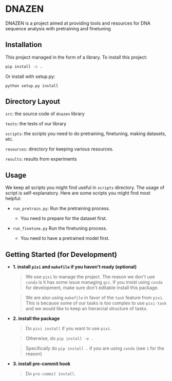 # DNAZEN

DNAZEN is a project aimed at providing tools and resources for DNA sequence analysis with pretraining and finetuning

## Installation

This project managed in the form of a library. To install this project:

```bash
pip install -e .
```

Or install with setup.py:
```
python setup.py install
```

## Directory Layout

`src`: the source code of `dnazen` library

`tests`: the tests of our library

`scripts`: the scripts you need to do pretraining, finetuning, making datasets, etc.

`resources`: directory for keeping various resources.

`results`: results from experiments


## Usage

We keep all scripts you might find useful in `scripts` directory. The usage of script is self-explanatory. Here are some scripts you might find most helpful:

- `run_pretrain.py`: Run the pretraining process.

    - You need to prepare for the dataset first.

- `run_finetune.py` Run the finetuning process.

    - You need to have a pretrained model first.


## Getting Started (for Development)

- __1. install `pixi` and `makefile` if you haven't ready (optional)__
    > We use `pixi` to manage the project. The reason we don't use `conda` is it has some issue managing `gcc`. If you insist using `conda` for development, make sure don't editable install this package.

    > We are also using `makefile` in favor of the `task` feature from `pixi`. This is because some of our tasks is too complex to use `pixi-task` and we would like to keep an hierarcial structure of tasks.

- __2. install the package__
    > Do `pixi install` if you want to use `pixi`.

    > Otherwise, do `pip install -e .`

    > Specifically do `pip install .` if you are using `conda` (see `1` for the reason)

- __3. install pre-commit hook__
    > Do `pre-commit install`.
